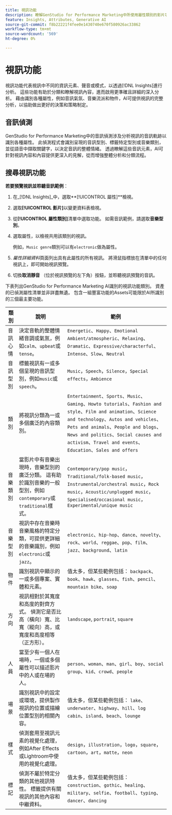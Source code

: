 ```yaml
---
title: 視訊功能
description: 瞭解GenStudio for Performance Marketing中所使用屬性類別的影片功能。
feature: Insights, Attributes, Generative AI
source-git-commit: f8b22221f4fee0e1430740e670f580926ac33862
workflow-type: tm+mt
source-wordcount: '569'
ht-degree: 0%

---
```


# 視訊功能

視訊功能代表視訊中不同的資訊元素、聲音或模式，以透過[!DNL Insights]進行分析。 這些功能有助於分類和瞭解視訊內容，進而啟用更準確且詳細的深入分析。 藉由識別各種屬性，例如音訊氣氛、音樂流派和物件，AI可提供視訊的完整分析，以協助做出更好的決策和策略制定。

## 音訊偵測

GenStudio for Performance Marketing中的音訊偵測涉及分析視訊的音訊軌跡以識別各種屬性。 此偵測程式會識別呈現的音訊型別、標籤特定型別或音樂類別，並從語音中擷取關鍵字，以決定音訊的整體情緒。 透過瞭解這些音訊元素，AI可針對視訊內容和內容提供更深入的見解，從而增強整體分析和分類流程。

## 搜尋視訊功能

**若要預覽視訊並聆聽音訊範例**：

1. 在&#x200B;_[!DNL Insights]_中，選取&#x200B;**[!UICONTROL 屬性]**檢視。

1. 選取&#x200B;**[!UICONTROL 影片]**&#x200B;以變更資料表檢視。

1. 從&#x200B;**[!UICONTROL 屬性類別]**&#x200B;清單中選取功能。 如需音訊範例，請選取&#x200B;**音樂型別**。

1. 選取屬性，以檢視共用該類別的視訊。

   例如，`Music genre`類別可以有`electronic`做為屬性。

1. _屬性詳細資料_&#x200B;頁面列出具有此屬性的所有視訊。 將滑鼠指標放在清單中的任何視訊上，即可開始視訊預覽。

1. 切換&#x200B;**取消靜音** （位於視訊預覽的左下角）按鈕，並聆聽視訊預覽的音訊。

下表列出GenStudio for Performance Marketing AI識別的視訊功能類別。 資產的已偵測屬性清單並非詳盡無遺。 包含一組豐富功能的Assets可能限於AI所識別的三個最主要功能。

<!-- For the writer: turn off word wrap to work with these tables. Option + Z -->

| 類別 | 說明 | 範例 |
| ------------------- | ------------------------------------------------------------------------------------------------------------ | --------------------------------------------------------------------------------------- |
| 音訊心情 | 決定音軌的整體情緒音調或氣氛，例如`calm`、`upbeat`或`tense`。 | `Energetic`、`Happy`、`Emotional Ambient/atmospheric`、`Relaxing`、`Dramatic`、`Expressive/characterful`、`Intense`、`Slow`、`Neutral` |
| 音訊型別 | 標籤視訊有一或多個呈現的音訊型別，例如`music`或`speech`。 | `Music`，`Speech`，`Silence`，`Special effects`，`Ambience` |
| 類別 | 將視訊分類為一或多個廣泛的內容類別。 | `Entertainment`、`Sports`、`Music`、`Gaming`、`Howto tutorials`、`Fashion and style`、`Film and animation`、`Science and technology`、`Autos and vehicles`、`Pets and animals`、`People and blogs`、`News and politics`、`Social causes and activism`、`Travel and events`、`Education`、`Sales and offers` |
| 音樂類別 | 當影片中有音樂出現時，音樂型別的廣泛分類。 這有助於識別音樂的一般型別，例如`contemporary`或`traditional`樣式。 | `Contemporary/pop music`，`Traditional/folk-based music`，`Instrumental/orchestral music`，`Rock music`，`Acoustic/unplugged music`，`Specialised/occasional music`，`Experimental/unique music` |
| 音樂型別 | 視訊中存在音樂時音樂風格的特定分類，可提供更詳細的音樂識別，例如`electronic`或`jazz`。 | `electronic`、`hip-hop`、`dance`、`novelty`、`rock`、`world`、`reggae`、`pop`、`film`、`jazz`、`background`、`latin` |
| 物件 | 識別視訊中顯示的一或多個專案、實體和元素。 | 值太多，但某些範例包括： `backpack`、`book`、`hawk`、`glasses`、`fish`、`pencil`、`mountain bike`、`soap` |
| 方向 | 視訊相對於其寬度和高度的對齊方式。 偵測它是否比高（橫向）寬、比寬（縱向）高，或寬度和高度相等（正方形）。 | `landscape`, `portrait`, `square` |
| 人員 | 當至少有一個人在場時，一個或多個屬性可以描述影片中的人或在場的人。 | `person`、`woman`、`man`、`girl`、`boy`、`social group`、`kid`、`crowd`、`people` |
| 場景 | 識別視訊中的設定或環境，提供製作視訊的位置或描繪位置型別的相關內容。 | 值太多，但某些範例包括： `lake`、`underwater`、`highway`、`hill`、`log cabin`、`island`、`beach`、`lounge` |
| 樣式 | 偵測套用至視訊元素的視覺化處理，例如After Effects或Lightroom中使用的視覺化處理。 | `design`，`illustration`，`logo`，`square`，`cartoon`，`art`，`matte`，`neon` |
| 標記 | 偵測不屬於特定分類的其他視訊特性。 標籤提供有關視訊的其他內容和中繼資料。 | 值太多，但某些範例包括： `construction`、`gothic`、`healing`、`military`、`selfie`、`football`、`typing`、`dancer`、`dancing` |
